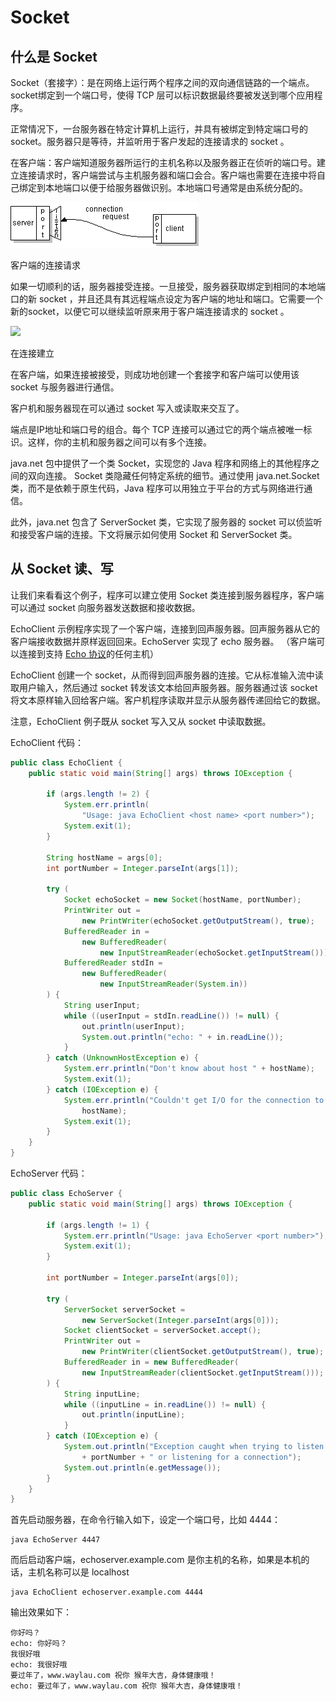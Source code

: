 # Socket

##  什么是 Socket

Socket（套接字）：是在网络上运行两个程序之间的双向通信链路的一个端点。socket绑定到一个端口号，使得 TCP 层可以标识数据最终要被发送到哪个应用程序。

正常情况下，一台服务器在特定计算机上运行，​​并具有被绑定到特定端口号的 socket。服务器只是等待，并监听用于客户发起的连接请求的 socket 。

在客户端：客户端知道服务器所运行的主机名称以及服务器正在侦听的端口号。建立连接请求时，客户端尝试与主机服务器和端口会合。客户端也需要在连接中将自己绑定到本地端口以便于给服务器做识别。本地端口号通常是由系统分配的。

![](../images/net/5connect.gif)

客户端的连接请求

如果一切顺利的话，服务器接受连接。一旦接受，服务器获取绑定到相同的本地端口的新 socket ，并且还具有其远程端点设定为客户端的地址和端口。它需要一个新的socket，以便它可以继续监听原来用于客户端连接请求的 socket 。

![](../images/net6connect.gif)

在连接建立

在客户端，如果连接被接受，则成功地创建一个套接字和客户端可以使用该 socket 与服务器进行通信。

客户机和服务器现在可以通过 socket 写入或读取来交互了。


端点是IP地址和端口号的组合。每个 TCP 连接可以通过它的两个端点被唯一标识。这样，你的主机和服务器之间可以有多个连接。

java.net 包中提供了一个类 Socket，实现您的 Java 程序和网络上的其他程序之间的双向连接。 Socket 类隐藏任何特定系统的细节。通过使用 java.net.Socket 类，而不是依赖于原生代码，Java 程序可以用独立于平台的方式与网络进行通信。

此外，java.net 包含了 ServerSocket 类，它实现了服务器的 socket 可以侦监听和接受客户端的连接。下文将展示如何使用 Socket 和 ServerSocket 类。

## 从 Socket 读、写

让我们来看看这个例子，程序可以建立使用 Socket 类连接到服务器程序，客户端可以通过 socket 向服务器发送数据和接收数据。

EchoClient 示例程序实现了一个客户端，连接到回声服务器。回声服务器从它的客户端接收数据并原样返回回来。EchoServer 实现了 echo 服务器。 （客户端可以连接到支持 [Echo 协议](http://tools.ietf.org/html/rfc862)的任何主机）

EchoClient 创建一个 socket，从而得到回声服务器的连接。它从标准输入流中读取用户输入，然后通过 socket 转发该文本给回声服务器。服务器通过该 socket 将文本原样输入回给客户端。客户机程序读取并显示从服务器传递回给它的数据。

注意，EchoClient 例子既从 socket 写入又从 socket 中读取数据。
 
EchoClient 代码：

```java
public class EchoClient {
    public static void main(String[] args) throws IOException {
        
        if (args.length != 2) {
            System.err.println(
                "Usage: java EchoClient <host name> <port number>");
            System.exit(1);
        }

        String hostName = args[0];
        int portNumber = Integer.parseInt(args[1]);

        try (
            Socket echoSocket = new Socket(hostName, portNumber);
            PrintWriter out =
                new PrintWriter(echoSocket.getOutputStream(), true);
            BufferedReader in =
                new BufferedReader(
                    new InputStreamReader(echoSocket.getInputStream()));
            BufferedReader stdIn =
                new BufferedReader(
                    new InputStreamReader(System.in))
        ) {
            String userInput;
            while ((userInput = stdIn.readLine()) != null) {
                out.println(userInput);
                System.out.println("echo: " + in.readLine());
            }
        } catch (UnknownHostException e) {
            System.err.println("Don't know about host " + hostName);
            System.exit(1);
        } catch (IOException e) {
            System.err.println("Couldn't get I/O for the connection to " +
                hostName);
            System.exit(1);
        } 
    }
}
```

EchoServer 代码：

```java
public class EchoServer {
    public static void main(String[] args) throws IOException {
        
        if (args.length != 1) {
            System.err.println("Usage: java EchoServer <port number>");
            System.exit(1);
        }
        
        int portNumber = Integer.parseInt(args[0]);
        
        try (
            ServerSocket serverSocket =
                new ServerSocket(Integer.parseInt(args[0]));
            Socket clientSocket = serverSocket.accept();     
            PrintWriter out =
                new PrintWriter(clientSocket.getOutputStream(), true);                   
            BufferedReader in = new BufferedReader(
                new InputStreamReader(clientSocket.getInputStream()));
        ) {
            String inputLine;
            while ((inputLine = in.readLine()) != null) {
                out.println(inputLine);
            }
        } catch (IOException e) {
            System.out.println("Exception caught when trying to listen on port "
                + portNumber + " or listening for a connection");
            System.out.println(e.getMessage());
        }
    }
}
```

首先启动服务器，在命令行输入如下，设定一个端口号，比如 4444：

    java EchoServer 4447
    
而后启动客户端，echoserver.example.com  是你主机的名称，如果是本机的话，主机名称可以是 localhost

    java EchoClient echoserver.example.com 4444
    
输出效果如下：

    你好吗？
    echo: 你好吗？
    我很好哦
    echo: 我很好哦
    要过年了，www.waylau.com 祝你 猴年大吉，身体健康哦！
    echo: 要过年了，www.waylau.com 祝你 猴年大吉，身体健康哦！
